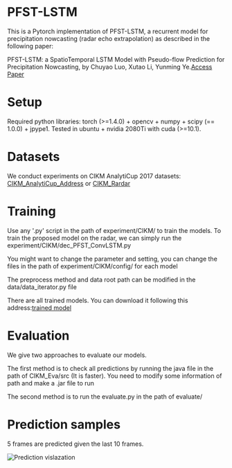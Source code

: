 # PFST-LSTM

This is a Pytorch implementation of PFST-LSTM, a recurrent model for precipitation nowcasting (radar echo extrapolation) as described in the following paper:

PFST-LSTM: a SpatioTemporal LSTM Model with Pseudo-flow Prediction for Precipitation Nowcasting, by Chuyao Luo, Xutao Li, Yunming Ye.[Access Paper](https://ieeexplore.ieee.org/abstract/document/9272611/)

# Setup

Required python libraries: torch (>=1.4.0) + opencv + numpy + scipy (== 1.0.0) + jpype1.
Tested in ubuntu + nvidia 2080Ti with cuda (>=10.1).

# Datasets
We conduct experiments on CIKM AnalytiCup 2017 datasets: [CIKM_AnalytiCup_Address](https://tianchi.aliyun.com/competition/entrance/231596/information) or [CIKM_Rardar](https://drive.google.com/drive/folders/1IqQyI8hTtsBbrZRRht3Es9eES_S4Qv2Y?usp=sharing) 

# Training
Use any '.py' script in the path of experiment/CIKM/ to train the models. To train the proposed model on the radar, we can simply run the experiment/CIKM/dec_PFST_ConvLSTM.py


You might want to change the parameter and setting, you can change the files in the path of experiment/CIKM/config/ for each model

The preprocess method and data root path can be modified in the data/data_iterator.py file

There are all trained models. You can download it following this address:[trained model](https://drive.google.com/drive/folders/1RB_V418msSLFSzplXYfzlnUZ7M79dt_l?usp=sharing)


# Evaluation
We give two approaches to evaluate our models. 


The first method is to check all predictions by running the java file in the path of CIKM_Eva/src (It is faster). You need to modify some information of path and make a .jar file to run

The second method is to run the evaluate.py in the path of evaluate/

# Prediction samples
5 frames are predicted given the last 10 frames.

![Prediction vislazation](https://github.com/luochuyao/PFST-LSTM/blob/master/evaluate/radar_res.png)

